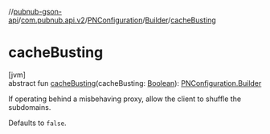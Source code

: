 //[pubnub-gson-api](../../../../index.md)/[com.pubnub.api.v2](../../index.md)/[PNConfiguration](../index.md)/[Builder](index.md)/[cacheBusting](cache-busting.md)

# cacheBusting

[jvm]\
abstract fun [cacheBusting](cache-busting.md)(cacheBusting: [Boolean](https://kotlinlang.org/api/latest/jvm/stdlib/kotlin/-boolean/index.html)): [PNConfiguration.Builder](index.md)

If operating behind a misbehaving proxy, allow the client to shuffle the subdomains.

Defaults to `false`.
